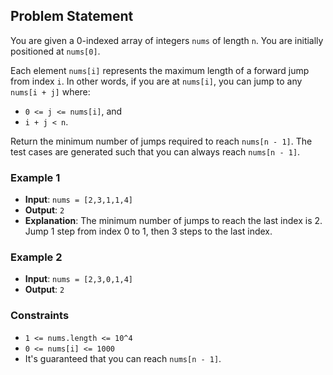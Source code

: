 ## Problem Statement

You are given a 0-indexed array of integers `nums` of length `n`. You are initially positioned at `nums[0]`.

Each element `nums[i]` represents the maximum length of a forward jump from index `i`. In other words, if you are at `nums[i]`, you can jump to any `nums[i + j]` where:

- `0 <= j <= nums[i]`, and
- `i + j < n`.

Return the minimum number of jumps required to reach `nums[n - 1]`. The test cases are generated such that you can always reach `nums[n - 1]`.

### Example 1

- **Input**: `nums = [2,3,1,1,4]`
- **Output**: `2`
- **Explanation**: The minimum number of jumps to reach the last index is 2. Jump 1 step from index 0 to 1, then 3 steps to the last index.

### Example 2

- **Input**: `nums = [2,3,0,1,4]`
- **Output**: `2`

### Constraints

- `1 <= nums.length <= 10^4`
- `0 <= nums[i] <= 1000`
- It's guaranteed that you can reach `nums[n - 1]`.
